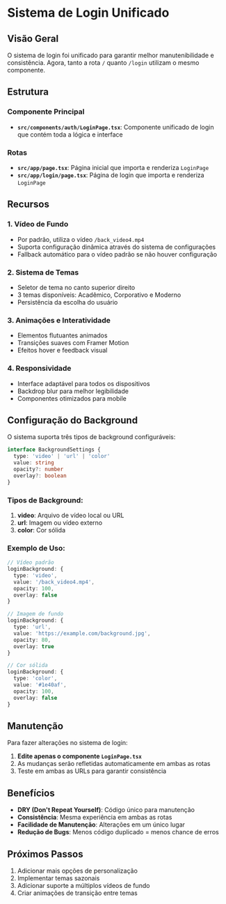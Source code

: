 # Sistema de Login Unificado

## Visão Geral

O sistema de login foi unificado para garantir melhor manutenibilidade e consistência. Agora, tanto a rota `/` quanto `/login` utilizam o mesmo componente.

## Estrutura

### Componente Principal
- **`src/components/auth/LoginPage.tsx`**: Componente unificado de login que contém toda a lógica e interface

### Rotas
- **`src/app/page.tsx`**: Página inicial que importa e renderiza `LoginPage`
- **`src/app/login/page.tsx`**: Página de login que importa e renderiza `LoginPage`

## Recursos

### 1. Vídeo de Fundo
- Por padrão, utiliza o vídeo `/back_video4.mp4`
- Suporta configuração dinâmica através do sistema de configurações
- Fallback automático para o vídeo padrão se não houver configuração

### 2. Sistema de Temas
- Seletor de tema no canto superior direito
- 3 temas disponíveis: Acadêmico, Corporativo e Moderno
- Persistência da escolha do usuário

### 3. Animações e Interatividade
- Elementos flutuantes animados
- Transições suaves com Framer Motion
- Efeitos hover e feedback visual

### 4. Responsividade
- Interface adaptável para todos os dispositivos
- Backdrop blur para melhor legibilidade
- Componentes otimizados para mobile

## Configuração do Background

O sistema suporta três tipos de background configuráveis:

```typescript
interface BackgroundSettings {
  type: 'video' | 'url' | 'color'
  value: string
  opacity?: number
  overlay?: boolean
}
```

### Tipos de Background:
1. **video**: Arquivo de vídeo local ou URL
2. **url**: Imagem ou vídeo externo
3. **color**: Cor sólida

### Exemplo de Uso:
```typescript
// Vídeo padrão
loginBackground: {
  type: 'video',
  value: '/back_video4.mp4',
  opacity: 100,
  overlay: false
}

// Imagem de fundo
loginBackground: {
  type: 'url',
  value: 'https://example.com/background.jpg',
  opacity: 80,
  overlay: true
}

// Cor sólida
loginBackground: {
  type: 'color',
  value: '#1e40af',
  opacity: 100,
  overlay: false
}
```

## Manutenção

Para fazer alterações no sistema de login:

1. **Edite apenas o componente `LoginPage.tsx`**
2. As mudanças serão refletidas automaticamente em ambas as rotas
3. Teste em ambas as URLs para garantir consistência

## Benefícios

- **DRY (Don't Repeat Yourself)**: Código único para manutenção
- **Consistência**: Mesma experiência em ambas as rotas
- **Facilidade de Manutenção**: Alterações em um único lugar
- **Redução de Bugs**: Menos código duplicado = menos chance de erros

## Próximos Passos

1. Adicionar mais opções de personalização
2. Implementar temas sazonais
3. Adicionar suporte a múltiplos vídeos de fundo
4. Criar animações de transição entre temas 